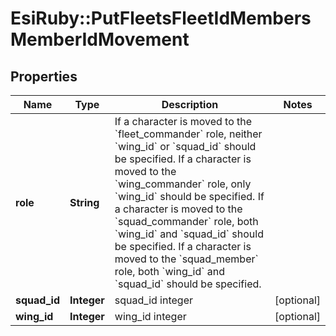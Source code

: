 # EsiRuby::PutFleetsFleetIdMembersMemberIdMovement

## Properties
Name | Type | Description | Notes
------------ | ------------- | ------------- | -------------
**role** | **String** | If a character is moved to the &#x60;fleet_commander&#x60; role, neither &#x60;wing_id&#x60; or &#x60;squad_id&#x60; should be specified. If a character is moved to the &#x60;wing_commander&#x60; role, only &#x60;wing_id&#x60; should be specified. If a character is moved to the &#x60;squad_commander&#x60; role, both &#x60;wing_id&#x60; and &#x60;squad_id&#x60; should be specified. If a character is moved to the &#x60;squad_member&#x60; role, both &#x60;wing_id&#x60; and &#x60;squad_id&#x60; should be specified. | 
**squad_id** | **Integer** | squad_id integer | [optional] 
**wing_id** | **Integer** | wing_id integer | [optional] 


